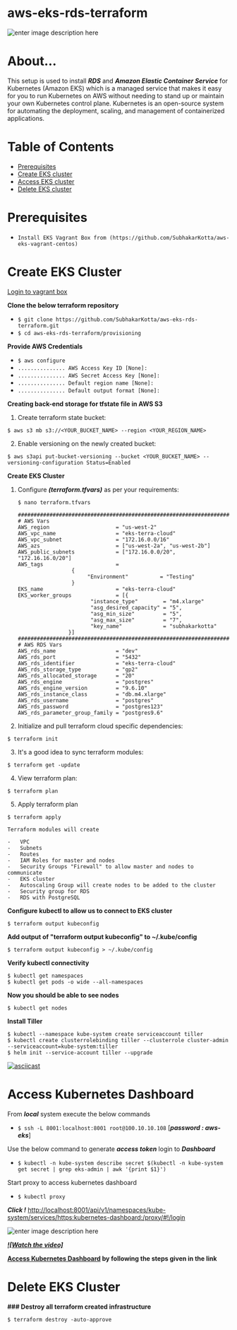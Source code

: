 # aws-eks-rds-terraform
![enter image description here](https://lh3.googleusercontent.com/MSDTbvsk5AS4BwkFsbJBsXwc_4YuoyCvzUeXvIRgWL-AmKKWF6cFmvlgwiR9a5TPMu0ixp7eSoR5EA)

# About...

This setup is used to install ***RDS*** and ***Amazon Elastic Container Service*** for Kubernetes (Amazon EKS) which is a managed service that makes it easy for you to run Kubernetes on AWS without needing to stand up or maintain your own Kubernetes control plane. Kubernetes is an open-source system for automating the deployment, scaling, and management of containerized applications.

# Table of Contents

* [Prerequisites](#prerequisites)
* [Create EKS cluster](#create_cluster)
* [Access EKS cluster](#eks)
* [Delete EKS cluster](#delete_cluster)




<a id="prerequisites"></a>
# Prerequisites
* `Install EKS Vagrant Box from (https://github.com/SubhakarKotta/aws-eks-vagrant-centos)`


<a id="create_cluster"></a>

# Create EKS Cluster

[Login to vagrant box](https://github.com/SubhakarKotta/aws-eks-vagrant-centos#access)


**Clone the below terraform repository**

* `$ git clone https://github.com/SubhakarKotta/aws-eks-rds-terraform.git`
* `$ cd aws-eks-rds-terraform/provisioning`


**Provide AWS Credentials**

* `$ aws configure`
* `............... AWS Access Key ID [None]:`
* `............... AWS Secret Access Key [None]:`
* `............... Default region name [None]:`
* `............... Default output format [None]:`
 
 
**Creating back-end storage for tfstate file in AWS S3**

1.  Create terraform state bucket:
```
$ aws s3 mb s3://<YOUR_BUCKET_NAME> --region <YOUR_REGION_NAME>
```
2.  Enable versioning on the newly created bucket:
```
$ aws s3api put-bucket-versioning --bucket <YOUR_BUCKET_NAME> --versioning-configuration Status=Enabled
```


 **Create EKS Cluster**
1.  Configure ***(terraform.tfvars)*** as per your requirements:


	```
	$ nano terraform.tfvars

	##########################################################################################
	# AWS Vars
	AWS_region                     = "us-west-2"
	AWS_vpc_name                   = "eks-terra-cloud"
	AWS_vpc_subnet                 = "172.16.0.0/16"
	AWS_azs                        = ["us-west-2a", "us-west-2b"]
	AWS_public_subnets             = ["172.16.0.0/20", "172.16.16.0/20"]
	AWS_tags                       = 
					 { 
					      "Environment"          = "Testing"
					 }
	EKS_name                       = "eks-terra-cloud"
	EKS_worker_groups              = [{ 
					       "instance_type"        = "m4.xlarge"
					       "asg_desired_capacity" = "5",
					       "asg_min_size"         = "5",
					       "asg_max_size"         = "7",
					       "key_name"             = "subhakarkotta"
					}]
	########################################################################################
	# AWS RDS Vars
	AWS_rds_name                   = "dev"
	AWS_rds_port                   = "5432"
	AWS_rds_identifier             = "eks-terra-cloud"
	AWS_rds_storage_type           = "gp2"
	AWS_rds_allocated_storage      = "20"
	AWS_rds_engine                 = "postgres"
	AWS_rds_engine_version         = "9.6.10"
	AWS_rds_instance_class         = "db.m4.xlarge"
	AWS_rds_username               = "postgres"
	AWS_rds_password               = "postgres123"
	AWS_rds_parameter_group_family = "postgres9.6"
      ```

2.  Initialize and pull terraform cloud specific dependencies:
```
$ terraform init
```
3. It's a good idea to sync terraform modules: 
```
$ terraform get -update
```
4. View terraform plan:
```
$ terraform plan
```
5. Apply terraform plan 
```
$ terraform apply
```


```
Terraform modules will create

-   VPC
-   Subnets
-   Routes
-   IAM Roles for master and nodes
-   Security Groups "Firewall" to allow master and nodes to communicate
-   EKS cluster
-   Autoscaling Group will create nodes to be added to the cluster
-   Security group for RDS
-   RDS with PostgreSQL

```


**Configure kubectl to allow us to connect to EKS cluster**
```
$ terraform output kubeconfig
```
**Add output of "terraform output kubeconfig" to ~/.kube/config**
```
$ terraform output kubeconfig > ~/.kube/config
```
**Verify kubectl connectivity**
```
$ kubectl get namespaces
$ kubectl get pods -o wide --all-namespaces
```

**Now you should be able to see nodes**
```
$ kubectl get nodes
```
**Install Tiller**
```
$ kubectl --namespace kube-system create serviceaccount tiller
$ kubectl create clusterrolebinding tiller --clusterrole cluster-admin --serviceaccount=kube-system:tiller
$ helm init --service-account tiller --upgrade
```

[![asciicast](https://asciinema.org/a/248153.png)](https://asciinema.org/a/248153)

<a id="access_dashboard"></a>

# Access Kubernetes Dashboard



From ***local*** system execute the below commands
* `$ ssh -L 8001:localhost:8001 root@100.10.10.108` [***password : aws-eks***]

Use the below command to generate ***access token*** login to ***Dashboard***
* `$ kubectl -n kube-system describe secret $(kubectl -n kube-system get secret | grep eks-admin | awk '{print $1}')`

Start proxy to access kubernetes dashboard
* `$ kubectl proxy`

***Click !***
[http://localhost:8001/api/v1/namespaces/kube-system/services/https:kubernetes-dashboard:/proxy/#!/login](http://localhost:8001/api/v1/namespaces/kube-system/services/https:kubernetes-dashboard:/proxy/#!/login)

![enter image description here](https://lh3.googleusercontent.com/bH5dzB7TtZ4AvURZz-841VHMsaMuC4vo9Jax0G7XID0XazoDpHcA3TA_SDKQEpXqL9-PupbXeElSKQ "EKS Kubernetes Dashboard")

***[![Watch the video]](https://youtu.be/vdT_ZVAEXok)***



<a id="aks"></a>

**[Access Kubernetes Dashboard](#access_dashboard) by following the steps given in the link**

<a id="delete_cluster"></a>

# Delete EKS Cluster

**### Destroy all terraform created infrastructure**
```
$ terraform destroy -auto-approve
```
